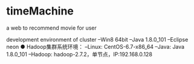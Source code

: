 # timeMachine
a web to recommend movie for user

development environment of cluster
–Win8 64bit 
–Java 1.8.0_101 
–Eclipse neon
● Hadoop集群系统环境： 
–Linux: CentOS-6.7-x86_64
–Java: Java 1.8.0_101 
–Hadoop: hadoop-2.7.2，单节点，IP:192.168.0.128 


